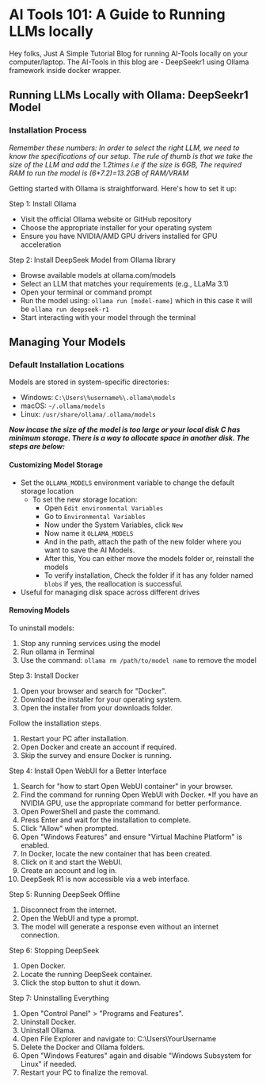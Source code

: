 # AI Tools 101: A Guide to Running LLMs locally

Hey folks, Just A Simple Tutorial Blog for running AI-Tools locally on your computer/laptop.
The AI-Tools in this blog are - DeepSeekr1 using Ollama framework inside docker wrapper.

## Running LLMs Locally with Ollama: DeepSeekr1 Model
### Installation Process

_Remember these numbers:_
_In order to select the right LLM, we need to know the specifications of our setup. The rule of thumb is that we take the size of the LLM and add the 1.2times i.e if the size is 6GB, The required RAM to run the model is (6+7.2)=13.2GB of RAM/VRAM_


Getting started with Ollama is straightforward. Here's how to set it up:

Step 1: Install Ollama
   - Visit the official Ollama website or GitHub repository
   - Choose the appropriate installer for your operating system
   - Ensure you have NVIDIA/AMD GPU drivers installed for GPU acceleration

Step 2: Install DeepSeek Model from Ollama library
   - Browse available models at ollama.com/models
   - Select an LLM that matches your requirements (e.g., LLaMa 3.1)
   - Open your terminal or command prompt
   - Run the model using: `ollama run [model-name]` which in this case it will be `ollama run deepseek-r1`
   - Start interacting with your model through the terminal

## Managing Your Models
### Default Installation Locations
Models are stored in system-specific directories:
- Windows: `C:\Users\%username%\.ollama\models`
- macOS: `~/.ollama/models`
- Linux: `/usr/share/ollama/.ollama/models`

_**Now incase the size of the model is too large or your local disk C has minimum storage. There is a way to allocate space in another disk. The steps are below:**_

#### Customizing Model Storage
- Set the `OLLAMA_MODELS` environment variable to change the default storage location
    - To set the new storage location:
        - Open `Edit environmental Variables`
        - Go to `Environmental Variables`
        - Now under the System Variables, click `New`
        - Now name it `OLLAMA_MODELS`
        - And in the path, attach the path of the new folder where you want to save the AI Models.
        - After this, You can either move the models folder or, reinstall the models
        - To verify installation, Check the folder if it has any folder named `blobs` if yes, the reallocation is successful.
- Useful for managing disk space across different drives

#### Removing Models
To uninstall models:
1. Stop any running services using the model
2. Run ollama in Terminal
3. Use the command: `ollama rm /path/to/model name` to remove the model

Step 3: Install Docker

1. Open your browser and search for "Docker".
2. Download the installer for your operating system.
3. Open the installer from your downloads folder.

Follow the installation steps.
1. Restart your PC after installation.
2. Open Docker and create an account if required.
3. Skip the survey and ensure Docker is running.

Step 4: Install Open WebUI for a Better Interface

1. Search for "how to start Open WebUI container" in your browser.
2. Find the command for running Open WebUI with Docker.
   *If you have an NVIDIA GPU, use the appropriate command for better performance.
3. Open PowerShell and paste the command.
4. Press Enter and wait for the installation to complete.
5. Click "Allow" when prompted.
6. Open "Windows Features" and ensure "Virtual Machine Platform" is enabled.
7. In Docker, locate the new container that has been created.
8. Click on it and start the WebUI.
9. Create an account and log in.
10. DeepSeek R1 is now accessible via a web interface.

Step 5: Running DeepSeek Offline
1. Disconnect from the internet.
2. Open the WebUI and type a prompt.
3. The model will generate a response even without an internet connection.

Step 6: Stopping DeepSeek
1. Open Docker.
2. Locate the running DeepSeek container.
3. Click the stop button to shut it down.

Step 7: Uninstalling Everything
1. Open "Control Panel" > "Programs and Features".
2. Uninstall Docker.
3. Uninstall Ollama.
4. Open File Explorer and navigate to: C:\Users\YourUsername
5. Delete the Docker and Ollama folders.
6. Open "Windows Features" again and disable "Windows Subsystem for Linux" if needed.
7. Restart your PC to finalize the removal.



